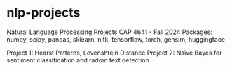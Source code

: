 # nlp-projects
Natural Language Processing Projects
CAP 4641 - Fall 2024
Packages: numpy, scipy, pandas, sklearn, nltk, tensorflow, torch, gensim, huggingface

Project 1: Hearst Patterns, Levenshtein Distance
Project 2: Naive Bayes for sentiment classification and radom text detection
